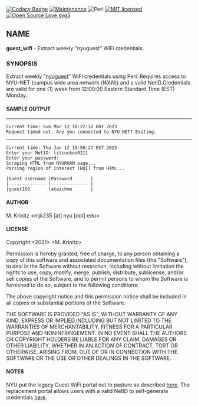 [![Codacy Badge](https://app.codacy.com/project/badge/Grade/73f9db3b3cde41b49bd9ac576c1ed66d)](https://www.codacy.com/gh/marshki/guest_wifi/dashboard?utm_source=github.com&amp;utm_medium=referral&amp;utm_content=marshki/guest_wifi&amp;utm_campaign=Badge_Grade)
[![Maintenance](https://img.shields.io/badge/Maintained%3F-yes-green.svg)](https://GitHub.com/Naereen/StrapDown.js/graphs/commit-activity)
![Perl](https://img.shields.io/badge/perl-%2339457E.svg?style=for-the-badge&logo=perl&logoColor=white)
[![MIT licensed](https://img.shields.io/badge/license-MIT-blue.svg)](https://raw.githubusercontent.com/hyperium/hyper/master/LICENSE)
[![Open Source Love svg3](https://badges.frapsoft.com/os/v3/open-source.svg?v=103)](https://github.com/ellerbrock/open-source-badges/)

## NAME

**guest_wifi** - Extract weekly "nyuguest" WiFi credentials.

### SYNOPSIS

Extract weekly "[nyuguest](https://nyu.service-now.com/sp?sys_kb_id=2a8496910f5a8a044d20348ce1050e13&id=kb_article_view&sysparm_rank=12&sysparm_tsqueryId=0bd7a2721b537810839598651a4bcbda)" WiFi credentials using Perl.
Requires access to NYU-NET (campus wide area network (*WAN*)) and
a valid NetID.Credentials are valid for one (1) week from
12:00:00 Eastern Standard Time (EST) Monday.

#### SAMPLE OUTPUT

---
    Current time: Sun Mar 12 10:22:32 EDT 2023
    Request timed out. Are you connected to NYU-NET? Exiting.

---
    Current time: Thu Jan 12 15:50:27 EST 2023
    Enter your NetID: lilcuckoo0211
    Enter your password:
    Scraping HTML from NYUROAM page...
    Parsing region of interest (ROI) from HTML...

    |Guest Username |Password       | 
    |-------------- |-------------- |
    |guest160       |ataichme       |

#### AUTHOR

M. Krinitz <mjk235 [at] nyu [dot] edu>

#### LICENSE

Copyright <2021> <M. Krinitz>

Permission is hereby granted, free of charge, to any person obtaining a copy of
this software and associated documentation files (the "Software"), to deal in
the Software without restriction, including without limitation the rights to
use, copy, modify, merge, publish, distribute, sublicense,
and/or sell copies of the Software,
and to permit persons to whom the Software is furnished to do so,
subject to the following conditions:

The above copyright notice and this permission notice shall be included in all
copies or substantial portions of the Software.

THE SOFTWARE IS PROVIDED "AS IS", WITHOUT WARRANTY OF ANY KIND,
EXPRESS OR IMPLIED,INCLUDING BUT NOT LIMITED TO THE WARRANTIES OF
MERCHANTABILITY, FITNESS FOR A PARTICULAR PURPOSE AND NONINFRINGEMENT.
IN NO EVENT SHALL THE AUTHORS OR COPYRIGHT HOLDERS BE LIABLE FOR ANY CLAIM,
DAMAGES OR OTHER LIABILITY, WHETHER IN AN ACTION OF CONTRACT,
TORT OR OTHERWISE, ARISING FROM, OUT OF OR IN CONNECTION WITH THE SOFTWARE OR
THE USE OR OTHER DEALINGS IN THE SOFTWARE.

#### NOTES

NYU put the legacy Guest WiFi portal out to pasture as described
[here](https://www.nyu.edu/life/information-technology/about-nyu-it/nyu-it-news/the-download/the-download-features/nyuguest-wifi-portal.html).
The replacement portal allows users with a valid NetID
to self-generate credentials [here](https://guestwifi.nyu.edu/).

